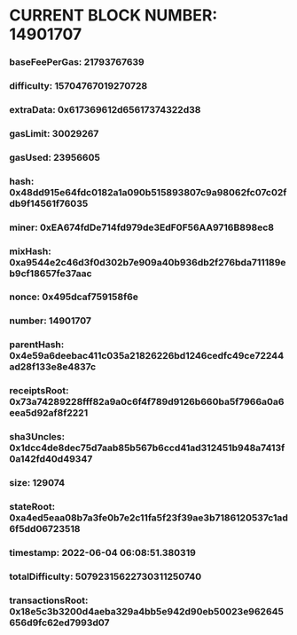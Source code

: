 # CURRENT BLOCK NUMBER: 14901707

### baseFeePerGas: 21793767639
### difficulty: 15704767019270728
### extraData: 0x617369612d65617374322d38
### gasLimit: 30029267
### gasUsed: 23956605
### hash: 0x48dd915e64fdc0182a1a090b515893807c9a98062fc07c02fdb9f14561f76035
### miner: 0xEA674fdDe714fd979de3EdF0F56AA9716B898ec8
### mixHash: 0xa9544e2c46d3f0d302b7e909a40b936db2f276bda711189eb9cf18657fe37aac
### nonce: 0x495dcaf759158f6e
### number: 14901707
### parentHash: 0x4e59a6deebac411c035a21826226bd1246cedfc49ce72244ad28f133e8e4837c
### receiptsRoot: 0x73a74289228fff82a9a0c6f4f789d9126b660ba5f7966a0a6eea5d92af8f2221
### sha3Uncles: 0x1dcc4de8dec75d7aab85b567b6ccd41ad312451b948a7413f0a142fd40d49347
### size: 129074
### stateRoot: 0xa4ed5eaa08b7a3fe0b7e2c11fa5f23f39ae3b7186120537c1ad6f5dd06723518
### timestamp: 2022-06-04 06:08:51.380319
### totalDifficulty: 50792315622730311250740
### transactionsRoot: 0x18e5c3b3200d4aeba329a4bb5e942d90eb50023e962645656d9fc62ed7993d07
